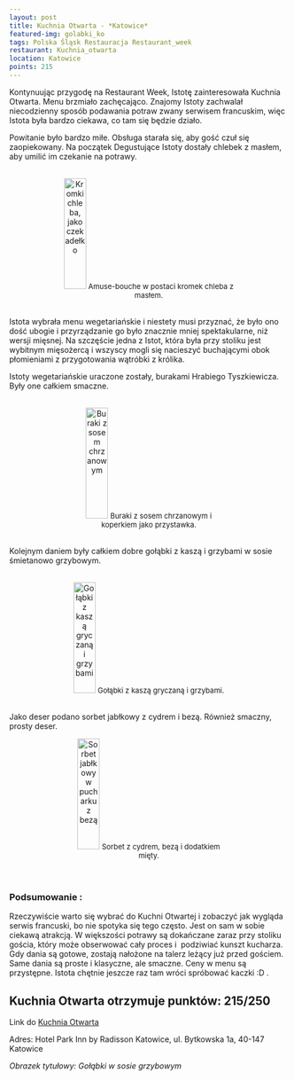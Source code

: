 ```yaml
---
layout: post
title: Kuchnia Otwarta - *Katowice*
featured-img: golabki_ko
tags: Polska Śląsk Restauracja Restaurant_week
restaurant: Kuchnia_otwarta
location: Katowice
points: 215
---
```

Kontynuując przygodę na Restaurant Week, Istotę zainteresowała Kuchnia Otwarta.
 Menu brzmiało zachęcająco. Znajomy Istoty zachwalał niecodzienny sposób podawania potraw zwany serwisem francuskim,
  więc Istota była bardzo ciekawa, co tam się będzie działo.

Powitanie było bardzo miłe. Obsługa starała się, aby gość czuł się zaopiekowany.
Na początek Degustujące Istoty dostały chlebek z masłem, aby umilić im czekanie na potrawy.
<br />&ensp;&ensp;&ensp;
<center><div style="width:65%">
 <img src="{{site.img_url}}/img/assets/img/posts/kuchnia_otwarta.jpg" alt="Kromki chleba, jako czekadełko" height="200px" width="40px" />
 <font size="2">
    Amuse-bouche w postaci kromek chleba z masłem.
 </font>
</div></center>
<br />

Istota wybrała menu wegetariańskie i&nbsp;niestety musi przyznać, że&nbsp;było ono dość ubogie i&nbsp;przyrządzanie
go było znacznie mniej spektakularne, niż wersji mięsnej. Na szczęście jedna z Istot,
 która była przy stoliku jest wybitnym mięsożercą i&nbsp;wszyscy mogli się nacieszyć buchającymi obok płomieniami z&nbsp;przygotowania wątróbki z królika.

Istoty wegetariańskie uraczone zostały, burakami Hrabiego Tyszkiewicza. Były one całkiem smaczne.
<br />&ensp;&ensp;&ensp;
<center><div style="width:55%">
 <img src="{{site.img_url}}/img/assets/img/posts/buraczki_ko.jpg" alt="Buraki z sosem chrzanowym" height="200px" width="40px" />
 <font size="2">
     Buraki z sosem chrzanowym i koperkiem jako przystawka.
 </font>
</div></center>
<br />

Kolejnym daniem były całkiem dobre gołąbki z&nbsp;kaszą i&nbsp;grzybami w&nbsp;sosie śmietanowo grzybowym.
<br />&ensp;&ensp;&ensp;
<center><div style="width:55%">
 <img src="{{site.img_url}}/img/assets/img/posts/golabki_ko.jpg" alt="Gołąbki z kaszą gryczaną i grzybami" height="200px" width="40px" />
 <font size="2">
     Gołąbki z kaszą gryczaną i grzybami.
 </font>
</div></center>
<br />

Jako deser podano sorbet jabłkowy z cydrem i&nbsp;bezą. Również smaczny, prosty deser.
<center><div style="width:55%">
 <img src="{{site.img_url}}/img/assets/img/posts/sorbet_ko.jpg" alt="Sorbet jabłkowy w pucharku z bezą" height="200px" width="40px" />

 <font size="2">
Sorbet z cydrem, bezą i dodatkiem mięty.
 </font>
</div></center>
<br />&ensp;&ensp;&ensp;

### Podsumowanie :
Rzeczywiście warto się wybrać do Kuchni Otwartej i&nbsp;zobaczyć jak  wygląda serwis francuski,
 bo nie spotyka się tego często. Jest on sam w&nbsp;sobie ciekawą atrakcją. W&nbsp;większości potrawy są dokańczane
 zaraz przy stoliku gościa, który może obserwować cały proces i&nbsp; podziwiać kunszt kucharza. Gdy dania są gotowe,
 zostają nałożone na talerz leżący już przed gościem.
 Same dania są proste i&nbsp;klasyczne, ale smaczne. Ceny w&nbsp;menu są przystępne.
 Istota chętnie jeszcze raz tam wróci spróbować kaczki :D .

## Kuchnia Otwarta otrzymuje punktów: **215/250**
Link do [Kuchnia Otwarta]

Adres: Hotel Park Inn by Radisson Katowice,
ul. Bytkowska 1a,
40-147 Katowice

_Obrazek tytułowy: Gołąbki w&nbsp;sosie grzybowym_

[Kuchnia Otwarta]: https://www.kuchniaotwarta.eu/
